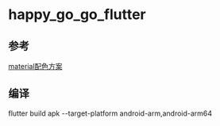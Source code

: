 # happy_go_go_flutter

## 参考

[material配色方案](http://www.materialpalette.com/)

## 编译

flutter build apk --target-platform android-arm,android-arm64